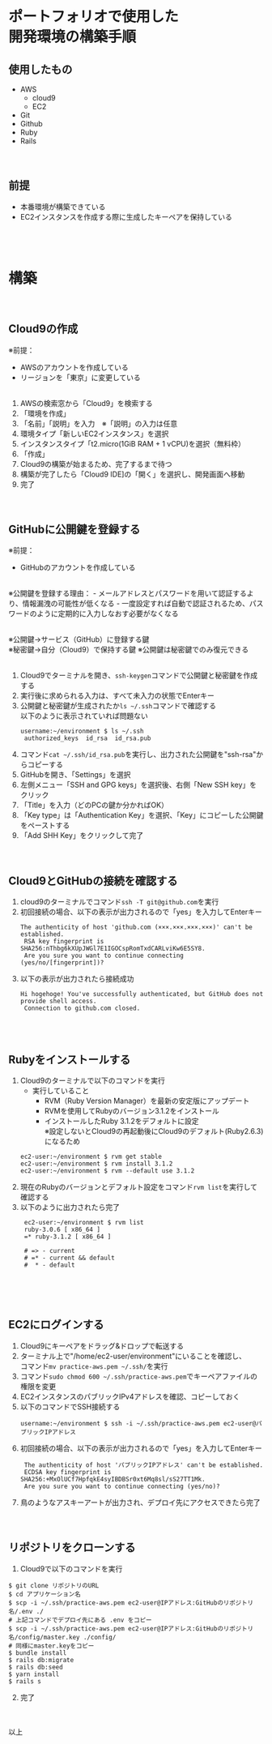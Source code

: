 ポートフォリオで使用した</br>
開発環境の構築手順
=========

使用したもの
---------
- AWS
  - cloud9
  - EC2
- Git
- Github
- Ruby
- Rails
</br></br></br>

前提
---------
- 本番環境が構築できている
- EC2インスタンスを作成する際に生成したキーペアを保持している
</br></br></br></br>

構築
=========
</br>

Cloud9の作成
---------
※前提：</br>
- AWSのアカウントを作成している
- リージョンを「東京」に変更している
</br></br>

1. AWSの検索窓から「Cloud9」を検索する
2. 「環境を作成」
3. 「名前」「説明」を入力　※「説明」の入力は任意
4. 環境タイプ「新しいEC2インスタンス」を選択
5. インスタンスタイプ「t2.micro(1GiB RAM + 1 vCPU)を選択（無料枠）
6. 「作成」
7. Cloud9の構築が始まるため、完了するまで待つ
8. 構築が完了したら「Cloud9 IDE]の「開く」を選択し、開発画面へ移動
9. 完了
</br></br></br>

GitHubに公開鍵を登録する
---------
※前提：
- GitHubのアカウントを作成している
</br>
※公開鍵を登録する理由：
- メールアドレスとパスワードを用いて認証するより、情報漏洩の可能性が低くなる
- 一度設定すれば自動で認証されるため、パスワードのように定期的に入力しなおす必要がなくなる
</br></br>

※公開鍵→サービス（GitHub）に登録する鍵</br>
※秘密鍵→自分（Cloud9）で保持する鍵
※公開鍵は秘密鍵でのみ復元できる
</br></br>

1. Cloud9でターミナルを開き、`ssh-keygen`コマンドで公開鍵と秘密鍵を作成する
2. 実行後に求められる入力は、すべて未入力の状態でEnterキー
3. 公開鍵と秘密鍵が生成されたか`ls ~/.ssh`コマンドで確認する</br>
   以下のように表示されていれば問題ない
   ```
   username:~/environment $ ls ~/.ssh
    authorized_keys  id_rsa  id_rsa.pub
   ```
4. コマンド`cat ~/.ssh/id_rsa.pub`を実行し、出力された公開鍵を"ssh-rsa"からコピーする
5. GitHubを開き、「Settings」を選択
6. 左側メニュー「SSH and GPG keys」を選択後、右側「New SSH key」をクリック
7. 「Title」を入力（どのPCの鍵か分かればOK）
8. 「Key type」は「Authentication Key」を選択、「Key」にコピーした公開鍵をペーストする
9. 「Add SHH Key」をクリックして完了
</br></br></br>

Cloud9とGitHubの接続を確認する
---------
1. cloud9のターミナルでコマンド`ssh -T git@github.com`を実行
2. 初回接続の場合、以下の表示が出力されるので「yes」を入力してEnterキー
   ```
   The authenticity of host 'github.com (×××.×××.×××.×××)' can't be established.
    RSA key fingerprint is SHA256:nThbg6kXUpJWGl7E1IGOCspRomTxdCARLviKw6E5SY8.
    Are you sure you want to continue connecting (yes/no/[fingerprint])?
   ```
3. 以下の表示が出力されたら接続成功
   ```
   Hi hogehoge! You've successfully authenticated, but GitHub does not provide shell access.
    Connection to github.com closed.
   ```
</br></br>

Rubyをインストールする
---------
1. Cloud9のターミナルで以下のコマンドを実行
   - 実行していること
     - RVM（Ruby Version Manager）を最新の安定版にアップデート
     - RVMを使用してRubyのバージョン3.1.2をインストール
     - インストールしたRuby 3.1.2をデフォルトに設定</br>
       ※設定しないとCloud9の再起動後にCloud9のデフォルト(Ruby2.6.3)になるため
   ```
   ec2-user:~/environment $ rvm get stable
   ec2-user:~/environment $ rvm install 3.1.2
   ec2-user:~/environment $ rvm --default use 3.1.2
   ```
2. 現在のRubyのバージョンとデフォルト設定をコマンド`rvm list`を実行して確認する
3. 以下のように出力されたら完了
   ```
    ec2-user:~/environment $ rvm list
    ruby-3.0.6 [ x86_64 ]
    =* ruby-3.1.2 [ x86_64 ]
    
    # => - current
    # =* - current && default
    #  * - default
   ```
   </br></br></br>

EC2にログインする
---------
1. Cloud9にキーペアをドラッグ&ドロップで転送する
2. ターミナル上で"/home/ec2-user/environment"にいることを確認し、</br>
  コマンド`mv practice-aws.pem ~/.ssh/`を実行
3. コマンド`sudo chmod 600 ~/.ssh/practice-aws.pem`でキーペアファイルの権限を変更
4. EC2インスタンスのパブリックIPv4アドレスを確認、コピーしておく
5. 以下のコマンドでSSH接続する
   ```
   username:~/environment $ ssh -i ~/.ssh/practice-aws.pem ec2-user@パブリックIPアドレス
   ```
6. 初回接続の場合、以下の表示が出力されるので「yes」を入力してEnterキー
   ```
    The authenticity of host 'パブリックIPアドレス' can't be established.
    ECDSA key fingerprint is SHA256:+MxOlUCf7HpfqkE4syIBDBSr0xt6Mq8sl/sS27TT1Mk.
    Are you sure you want to continue connecting (yes/no)?
   ```
7. 鳥のようなアスキーアートが出力され、デプロイ先にアクセスできたら完了
</br></br></br>

リポジトリをクローンする
---------
1.  Cloud9で以下のコマンドを実行
  ```
  $ git clone リポジトリのURL
  $ cd アプリケーション名
  $ scp -i ~/.ssh/practice-aws.pem ec2-user@IPアドレス:GitHubのリポジトリ名/.env ./
  # 上記コマンドでデプロイ先にある .env をコピー
  $ scp -i ~/.ssh/practice-aws.pem ec2-user@IPアドレス:GitHubのリポジトリ名/config/master.key ./config/
  # 同様にmaster.keyをコピー
  $ bundle install
  $ rails db:migrate
  $ rails db:seed
  $ yarn install
  $ rails s
  ```
2. 完了
</br></br></br>

以上
